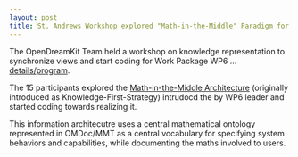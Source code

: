```yaml
---
layout: post
title: St. Andrews Workshop explored "Math-in-the-Middle" Paradigm for Integration
---
```

The OpenDreamKit Team held a workshop on knowledge representation to synchronize views and
start coding for Work Package WP6
... [details/program](http://opendreamkit.org/2015/12/08/WP6StAndrewsMeeting/).

The 15 participants explored the
[Math-in-the-Middle Architecture](meetings/2016-01-25-DKS/kohlhase_slides.pdf)
(originally introduced as Knowledge-First-Strategy) intrudocd the by WP6 leader and
started coding towards realizing it.

This information architecutre uses a central mathematical ontology represented in
OMDoc/MMT as a central vocabulary for specifying system behaviors and capabilities, while
documenting the maths involved to users. 


